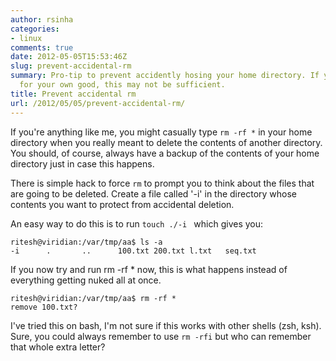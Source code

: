 ```yaml
---
author: rsinha
categories:
- linux
comments: true
date: 2012-05-05T15:53:46Z
slug: prevent-accidental-rm
summary: Pro-tip to prevent accidently hosing your home directory. If you're too smart
  for your own good, this may not be sufficient.
title: Prevent accidental rm
url: /2012/05/05/prevent-accidental-rm/
---
```


If you're anything like me, you might casually type `rm -rf *` in your home directory when you really meant to delete the contents of another directory. You should, of course, always have a backup of the contents of your home directory just in case this happens. 

There is simple hack to force `rm` to prompt you to think about the files that are going to be deleted. Create a file called '-i' in the directory whose contents you want to protect from accidental deletion.

An easy way to do this is to run `touch ./-i ` which gives you:

    
    
    ritesh@viridian:/var/tmp/aa$ ls -a
    -i      .       ..      100.txt 200.txt l.txt   seq.txt
    


If you now try and run rm -rf * now, this is what happens instead of everything getting nuked all at once.

    
    
    ritesh@viridian:/var/tmp/aa$ rm -rf *
    remove 100.txt? 
    


I've tried this on bash, I'm not sure if this works with other shells (zsh, ksh). Sure, you could always remember to use ` rm -rfi ` but who can remember that whole extra letter? 


